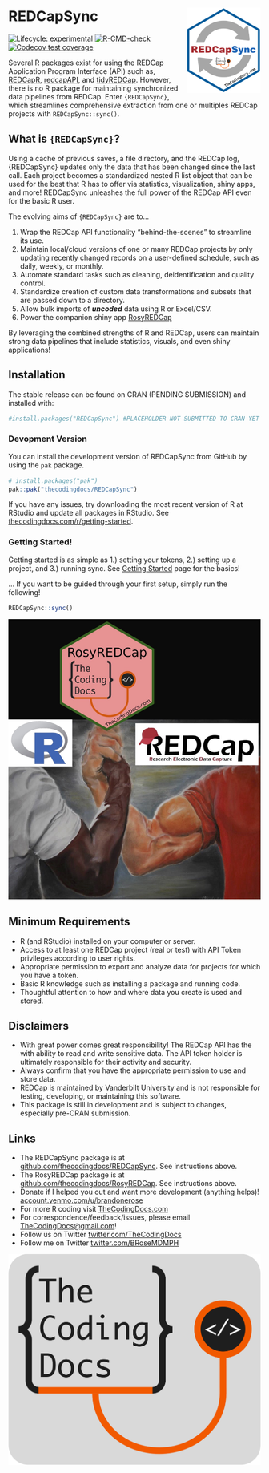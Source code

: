 
# REDCapSync <a href="https://dplyr.tidyverse.org"><img src="man/figures/logo.png" align="right" height="170"/></a>

<!-- badges: start -->

[![Lifecycle:
experimental](https://img.shields.io/badge/lifecycle-experimental-orange.svg)](https://lifecycle.r-lib.org/articles/stages.html#experimental)
[![R-CMD-check](https://github.com/thecodingdocs/REDCapSync/actions/workflows/R-CMD-check.yaml/badge.svg)](https://github.com/thecodingdocs/REDCapSync/actions/workflows/R-CMD-check.yaml)
[![Codecov test
coverage](https://codecov.io/gh/thecodingdocs/REDCapSync/graph/badge.svg)](https://app.codecov.io/gh/thecodingdocs/REDCapSync)

<!-- badges: end -->

Several R packages exist for using the REDCap Application Program
Interface (API) such as,
[REDCapR](https://ouhscbbmc.github.io/REDCapR/ "REDCapR R package"),
[redcapAPI](https://github.com/vubiostat/redcapAPI/ "redcapAPI R package"),
and
[tidyREDCap](https://raymondbalise.github.io/tidyREDCap/ "redcapAPI R package").
However, there is no R package for maintaining synchronized data
pipelines from REDCap. Enter `{REDCapSync}`, which streamlines
comprehensive extraction from one or multiples REDCap projects with
`REDCapSync::sync()`.

## What is `{REDCapSync}`?

Using a cache of previous saves, a file directory, and the REDCap log,
{REDCapSync} updates only the data that has been changed since the last
call. Each project becomes a standardized nested R list object that can
be used for the best that R has to offer via statistics, visualization,
shiny apps, and more! REDCapSync unleashes the full power of the REDCap
API even for the basic R user.

The evolving aims of `{REDCapSync}` are to…

1.  Wrap the REDCap API functionality “behind-the-scenes” to streamline
    its use.
2.  Maintain local/cloud versions of one or many REDCap projects by only
    updating recently changed records on a user-defined schedule, such
    as daily, weekly, or monthly.
3.  Automate standard tasks such as cleaning, deidentification and
    quality control.
4.  Standardize creation of custom data transformations and subsets that
    are passed down to a directory.
5.  Allow bulk imports of ***uncoded*** data using R or Excel/CSV.
6.  Power the companion shiny app
    [RosyREDCap](https://thecodingdocs.github.io/RosyREDCap/ "RosyREDCap R package")

By leveraging the combined strengths of R and REDCap, users can maintain
strong data pipelines that include statistics, visuals, and even shiny
applications!

## Installation

The stable release can be found on CRAN (PENDING SUBMISSION) and
installed with:

``` r
#install.packages("REDCapSync") #PLACEHOLDER NOT SUBMITTED TO CRAN YET
```

### Devopment Version

You can install the development version of REDCapSync from GitHub by
using the `pak` package.

``` r
# install.packages("pak")
pak::pak("thecodingdocs/REDCapSync")
```

If you have any issues, try downloading the most recent version of R at
RStudio and update all packages in RStudio. See
[thecodingdocs.com/r/getting-started](https://www.thecodingdocs.com/r/getting-started "R Getting Started").

### Getting Started!

Getting started is as simple as 1.) setting your tokens, 2.) setting up
a project, and 3.) running sync. See [Getting
Started](https://thecodingdocs.github.io/REDCapSync/articles/REDCapSync.html "Getting Started")
page for the basics!

… If you want to be guided through your first setup, simply run the
following!

``` r
REDCapSync::sync()
```

![](man/figures/cover.jpg)

## Minimum Requirements

- R (and RStudio) installed on your computer or server.
- Access to at least one REDCap project (real or test) with API Token
  privileges according to user rights.
- Appropriate permission to export and analyze data for projects for
  which you have a token.
- Basic R knowledge such as installing a package and running code.
- Thoughtful attention to how and where data you create is used and
  stored.

## Disclaimers

- With great power comes great responsibility! The REDCap API has the
  with ability to read and write sensitive data. The API token holder is
  ultimately responsible for their activity and security.
- Always confirm that you have the appropriate permission to use and
  store data.
- REDCap is maintained by Vanderbilt University and is not responsible
  for testing, developing, or maintaining this software.
- This package is still in development and is subject to changes,
  especially pre-CRAN submission.

## Links

- The REDCapSync package is at
  [github.com/thecodingdocs/REDCapSync](https://github.com/thecodingdocs/REDCapSync "REDCapSync R package").
  See instructions above.
- The RosyREDCap package is at
  [github.com/thecodingdocs/RosyREDCap](https://github.com/thecodingdocs/RosyREDCap "RosyREDCap R package").
  See instructions above.
- Donate if I helped you out and want more development (anything helps)!
  [account.venmo.com/u/brandonerose](https://account.venmo.com/u/brandonerose "Venmo Donation")
- For more R coding visit
  [TheCodingDocs.com](https://www.thecodingdocs.com/ "TheCodingDocs.com")
- For correspondence/feedback/issues, please email
  <TheCodingDocs@gmail.com>!
- Follow us on Twitter
  [twitter.com/TheCodingDocs](https://twitter.com/TheCodingDocs "TheCodingDocs Twitter")
- Follow me on Twitter
  [twitter.com/BRoseMDMPH](https://twitter.com/BRoseMDMPH "BRoseMDMPH Twitter")

[![TheCodingDocs.com](man/figures/TCD.png)](http://www.thecodingdocs.com)

